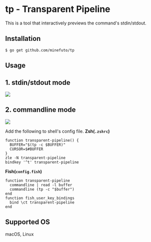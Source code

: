 # tp - Transparent Pipeline

This is a tool that interactively previews the command's stdin/stdout.

## Installation
```
$ go get github.com/minefuto/tp 
```

## Usage
## 1. stdin/stdout mode  
<img src="https://github.com/minefuto/qwertycd/blob/master/gif/mode1.gif">

## 2. commandline mode  
<img src="https://github.com/minefuto/qwertycd/blob/master/gif/mode2.gif">

Add the following to shell's config file.
**Zsh(`.zshrc`)**
```
function transparent-pipeline() {
  BUFFER="$(tp -c $BUFFER)"
  CURSOR=$#BUFFER
}
zle -N transparent-pipeline
bindkey '^t' transparent-pipeline
```

**Fish(`config.fish`)**
```
function transparent-pipeline
  commandline | read -l buffer
  commandline (tp -c "$buffer")
end
function fish_user_key_bindings
  bind \ct transparent-pipeline
end
```

## Supported OS
macOS, Linux
